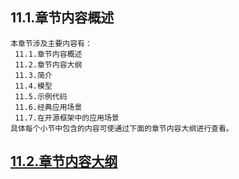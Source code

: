 
## 11.1.章节内容概述
    本章节涉及主要内容有：
     11.1.章节内容概述
     11.2.章节内容大纲
     11.3.简介
     11.4.模型
     11.5.示例代码
     11.6.经典应用场景
     11.7.在开源框架中的应用场景
	具体每个小节中包含的内容可使通过下面的章节内容大纲进行查看。

## <a href="/enhance/markmap/general/designpattern/designpattern-java/chapter/designpattern-java-outline5-chapter11.html" target="_blank">11.2.章节内容大纲</a>

<Markmap localtion="/enhance/markmap/general/designpattern/designpattern-java/chapter/designpattern-java-outline5-chapter11.html" height="500rem"/>


